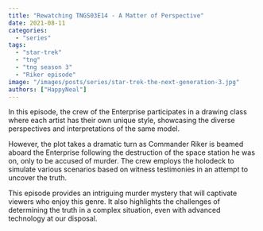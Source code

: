 ```yaml
---
title: "Rewatching TNGS03E14 - A Matter of Perspective"
date: 2021-08-11
categories: 
  - "series"
tags: 
  - "star-trek"
  - "tng"
  - "tng season 3"
  - "Riker episode"
image: "/images/posts/series/star-trek-the-next-generation-3.jpg"
authors: ["HappyNeal"]
---
```


In this episode, the crew of the Enterprise participates in a drawing class where each artist has their own unique style, showcasing the diverse perspectives and interpretations of the same model.

However, the plot takes a dramatic turn as Commander Riker is beamed aboard the Enterprise following the destruction of the space station he was on, only to be accused of murder. The crew employs the holodeck to simulate various scenarios based on witness testimonies in an attempt to uncover the truth.

This episode provides an intriguing murder mystery that will captivate viewers who enjoy this genre. It also highlights the challenges of determining the truth in a complex situation, even with advanced technology at our disposal.
